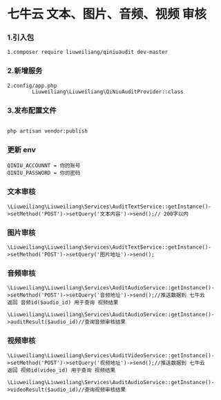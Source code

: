 # 七牛云 文本、图片、音频、视频 审核
### 1.引入包
```angular2html
1.composer require liuweiliang/qiniuaudit dev-master
```
### 2.新增服务
```
2.config/app.php
        Liuweiliang\Liuweiliang\QiNiuAuditProvider::class
```
### 3.发布配置文件
```angular2html

php artisan vendor:publish
```
### 更新 env
```angular2html
QINIU_ACCOUNNT = 你的账号
QINIU_PASSWORD = 你的密码
```
### 文本审核
```angular2html
\Liuweiliang\Liuweiliang\Services\AuditTextService::getInstance()->setMethod('POST')->setQuery('文本内容')->send();// 200字以内
```

### 图片审核
```angular2html
\Liuweiliang\Liuweiliang\Services\AuditTextService::getInstance()->setMethod('POST')->setQuery('图片地址')->send();
```

### 音频审核
```angular2html
\Liuweiliang\Liuweiliang\Services\AuditAudioService::getInstance()->setMethod('POST')->setQuery('音频地址')->send();//推送数据到 七牛云
返回 音频id($audio_id) 用于查询 视频结果

\Liuweiliang\Liuweiliang\Services\AuditAudioService::getInstance()->auditResult($audio_id)//查询音频审核结果

```

### 视频审核
```angular2html
\Liuweiliang\Liuweiliang\Services\AuditVideoService::getInstance()->setMethod('POST')->setQuery('视频地址')->send();//推送数据到 七牛云
返回 视频id(video_id) 用于查询 视频结果

\Liuweiliang\Liuweiliang\Services\AuditAudioService::getInstance()->videoResult($audio_id)//查询视频审核结果


```